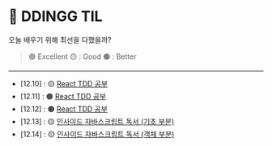 # 📒 DDINGG TIL

오늘 배우기 위해 최선을 다했을까?
> 🟢 Excellent 🟡 : Good 🟤 : Better

---

- [12.10] : 🟡 [React TDD 공부](https://github.com/dding-g/react-study)
- [12.11] : 🟤 [React TDD 공부](https://github.com/dding-g/react-study)
- [12.12] : 🟤 [React TDD 공부](https://github.com/dding-g/react-study)
- [12.13] : 🟡 [인사이드 자바스크립트 독서 (기초 부분)](book/inside_javascript.md)
- [12.14] : 🟡 [인사이드 자바스크립트 독서 (객체 부분)](book/inside_javascript.md)